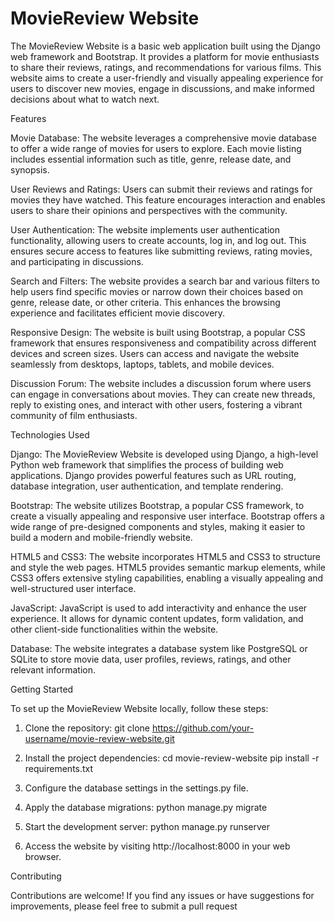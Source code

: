 <h1>MovieReview Website</h1>

The MovieReview Website is a basic web application built using the Django web framework and Bootstrap. It provides a platform for movie enthusiasts to share their reviews, ratings, and recommendations for various films. This website aims to create a user-friendly and visually appealing experience for users to discover new movies, engage in discussions, and make informed decisions about what to watch next.

Features

Movie Database: The website leverages a comprehensive movie database to offer a wide range of movies for users to explore. Each movie listing includes essential information such as title, genre, release date, and synopsis.

User Reviews and Ratings: Users can submit their reviews and ratings for movies they have watched. This feature encourages interaction and enables users to share their opinions and perspectives with the community.

User Authentication: The website implements user authentication functionality, allowing users to create accounts, log in, and log out. This ensures secure access to features like submitting reviews, rating movies, and participating in discussions.

Search and Filters: The website provides a search bar and various filters to help users find specific movies or narrow down their choices based on genre, release date, or other criteria. This enhances the browsing experience and facilitates efficient movie discovery.

Responsive Design: The website is built using Bootstrap, a popular CSS framework that ensures responsiveness and compatibility across different devices and screen sizes. Users can access and navigate the website seamlessly from desktops, laptops, tablets, and mobile devices.

Discussion Forum: The website includes a discussion forum where users can engage in conversations about movies. They can create new threads, reply to existing ones, and interact with other users, fostering a vibrant community of film enthusiasts.

Technologies Used

Django: The MovieReview Website is developed using Django, a high-level Python web framework that simplifies the process of building web applications. Django provides powerful features such as URL routing, database integration, user authentication, and template rendering.

Bootstrap: The website utilizes Bootstrap, a popular CSS framework, to create a visually appealing and responsive user interface. Bootstrap offers a wide range of pre-designed components and styles, making it easier to build a modern and mobile-friendly website.

HTML5 and CSS3: The website incorporates HTML5 and CSS3 to structure and style the web pages. HTML5 provides semantic markup elements, while CSS3 offers extensive styling capabilities, enabling a visually appealing and well-structured user interface.

JavaScript: JavaScript is used to add interactivity and enhance the user experience. It allows for dynamic content updates, form validation, and other client-side functionalities within the website.

Database: The website integrates a database system like PostgreSQL or SQLite to store movie data, user profiles, reviews, ratings, and other relevant information.

Getting Started

To set up the MovieReview Website locally, follow these steps:
1. Clone the repository:
    git clone https://github.com/your-username/movie-review-website.git

2. Install the project dependencies:
cd movie-review-website
    pip install -r requirements.txt

3. Configure the database settings in the settings.py file.

4. Apply the database migrations:
    python manage.py migrate

5. Start the development server:
    python manage.py runserver

6. Access the website by visiting http://localhost:8000 in your web browser.

Contributing

Contributions are welcome! If you find any issues or have suggestions for improvements, please feel free to submit a pull request


